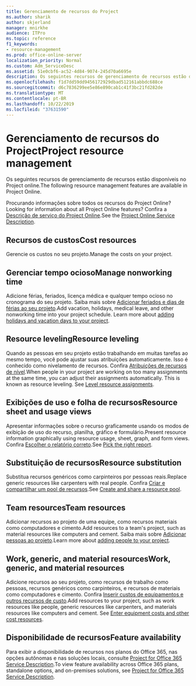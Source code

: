 ```yaml
---
title: Gerenciamento de recursos do Project
ms.author: sharik
author: skjerland
manager: mnirkhe
audience: ITPro
ms.topic: reference
f1_keywords:
- resource-management
ms.prod: office-online-server
localization_priority: Normal
ms.custom: Adm_ServiceDesc
ms.assetid: 51e0cbf6-ac52-4d84-9074-245d70a6695e
description: Os seguintes recursos de gerenciamento de recursos estão disponíveis no Project online.
ms.openlocfilehash: f1d7dd59dd9456172929dbad512161abbdc688ce
ms.sourcegitcommit: d6c7836299ee5e86e890cab1c41f3bc21fd282de
ms.translationtype: MT
ms.contentlocale: pt-BR
ms.lasthandoff: 10/22/2019
ms.locfileid: "37631590"
---
```

# <a name="project-resource-management"></a><span data-ttu-id="ccdce-103">Gerenciamento de recursos do Project</span><span class="sxs-lookup"><span data-stu-id="ccdce-103">Project resource management</span></span>

<span data-ttu-id="ccdce-104">Os seguintes recursos de gerenciamento de recursos estão disponíveis no Project online.</span><span class="sxs-lookup"><span data-stu-id="ccdce-104">The following resource management features are available in Project Online.</span></span>
  
<span data-ttu-id="ccdce-105">Procurando informações sobre todos os recursos do Project Online?</span><span class="sxs-lookup"><span data-stu-id="ccdce-105">Looking for information about all Project Online features?</span></span> <span data-ttu-id="ccdce-106">Confira a [Descrição de serviço do Project Online](project-online-service-description.md).</span><span class="sxs-lookup"><span data-stu-id="ccdce-106">See the [Project Online Service Description](project-online-service-description.md).</span></span>
  
## <a name="cost-resources"></a><span data-ttu-id="ccdce-107">Recursos de custos</span><span class="sxs-lookup"><span data-stu-id="ccdce-107">Cost resources</span></span>

<span data-ttu-id="ccdce-108">Gerencie os custos no seu projeto.</span><span class="sxs-lookup"><span data-stu-id="ccdce-108">Manage the costs on your project.</span></span>
  
## <a name="manage-nonworking-time"></a><span data-ttu-id="ccdce-109">Gerenciar tempo ocioso</span><span class="sxs-lookup"><span data-stu-id="ccdce-109">Manage nonworking time</span></span>

<span data-ttu-id="ccdce-p102">Adicione férias, feriados, licença médica e qualquer tempo ocioso no cronograma do seu projeto. Saiba mais sobre [Adicionar feriados e dias de férias ao seu projeto](https://go.microsoft.com/fwlink/p/?LinkId=271337).</span><span class="sxs-lookup"><span data-stu-id="ccdce-p102">Add vacation, holidays, medical leave, and other nonworking time into your project schedule. Learn more about [adding holidays and vacation days to your project](https://go.microsoft.com/fwlink/p/?LinkId=271337).</span></span>
  
## <a name="resource-leveling"></a><span data-ttu-id="ccdce-112">Resource leveling</span><span class="sxs-lookup"><span data-stu-id="ccdce-112">Resource leveling</span></span>

<span data-ttu-id="ccdce-p103">Quando as pessoas em seu projeto estão trabalhando em muitas tarefas ao mesmo tempo, você pode ajustar suas atribuições automaticamente. Isso é conhecido como nivelamento de recursos. Confira [Atribuições de recursos de nível](https://go.microsoft.com/fwlink/p/?LinkId=271348).</span><span class="sxs-lookup"><span data-stu-id="ccdce-p103">When people in your project are working on too many assignments at the same time, you can adjust their assignments automatically. This is known as resource leveling. See [Level resource assignments](https://go.microsoft.com/fwlink/p/?LinkId=271348).</span></span>
  
## <a name="resource-sheet-and-usage-views"></a><span data-ttu-id="ccdce-116">Exibições de uso e folha de recursos</span><span class="sxs-lookup"><span data-stu-id="ccdce-116">Resource sheet and usage views</span></span>

<span data-ttu-id="ccdce-117">Apresentar informações sobre o recurso graficamente usando os modos de exibição de uso do recurso, planilha, gráfico e formulário.</span><span class="sxs-lookup"><span data-stu-id="ccdce-117">Present resource information graphically using resource usage, sheet, graph, and form views.</span></span> <span data-ttu-id="ccdce-118">Confira [Escolher o relatório correto](https://go.microsoft.com/fwlink/?LinkId=402920).</span><span class="sxs-lookup"><span data-stu-id="ccdce-118">See [Pick the right report](https://go.microsoft.com/fwlink/?LinkId=402920).</span></span>
  
## <a name="resource-substitution"></a><span data-ttu-id="ccdce-119">Substituição de recursos</span><span class="sxs-lookup"><span data-stu-id="ccdce-119">Resource substitution</span></span>

<span data-ttu-id="ccdce-120">Substitua recursos genéricos como carpinteiros por pessoas reais.</span><span class="sxs-lookup"><span data-stu-id="ccdce-120">Replace generic resources like carpenters with real people.</span></span> <span data-ttu-id="ccdce-121">Confira [Criar e compartilhar um pool de recursos](https://go.microsoft.com/fwlink/?LinkId=402921).</span><span class="sxs-lookup"><span data-stu-id="ccdce-121">See [Create and share a resource pool](https://go.microsoft.com/fwlink/?LinkId=402921).</span></span>
  
## <a name="team-resources"></a><span data-ttu-id="ccdce-122">Team resources</span><span class="sxs-lookup"><span data-stu-id="ccdce-122">Team resources</span></span>

<span data-ttu-id="ccdce-123">Adicionar recursos ao projeto de uma equipe, como recursos materiais como computadores e cimento.</span><span class="sxs-lookup"><span data-stu-id="ccdce-123">Add resources to a team's project, such as material resources like computers and cement.</span></span> <span data-ttu-id="ccdce-124">Saiba mais sobre [Adicionar pessoas ao projeto](https://go.microsoft.com/fwlink/p/?LinkId=271347).</span><span class="sxs-lookup"><span data-stu-id="ccdce-124">Learn more about [adding people to your project](https://go.microsoft.com/fwlink/p/?LinkId=271347).</span></span>
  
## <a name="work-generic-and-material-resources"></a><span data-ttu-id="ccdce-125">Work, generic, and material resources</span><span class="sxs-lookup"><span data-stu-id="ccdce-125">Work, generic, and material resources</span></span>

<span data-ttu-id="ccdce-p107">Adicione recursos ao seu projeto, como recursos de trabalho como pessoas, recursos genéricos como carpinteiros, e recursos de materiais como computadores e cimento. Confira [Inserir custos de equipamentos e outros recursos de custo](https://go.microsoft.com/fwlink/?LinkId=402922).</span><span class="sxs-lookup"><span data-stu-id="ccdce-p107">Add resources to your project, such as work resources like people, generic resources like carpenters, and materials resources like computers and cement. See [Enter equipment costs and other cost resources](https://go.microsoft.com/fwlink/?LinkId=402922).</span></span>
  
## <a name="feature-availability"></a><span data-ttu-id="ccdce-128">Disponibilidade de recursos</span><span class="sxs-lookup"><span data-stu-id="ccdce-128">Feature availability</span></span>

<span data-ttu-id="ccdce-129">Para exibir a disponibilidade de recursos nos planos do Office 365, nas opções autônomas e nas soluções locais, consulte [Project for Office 365 Service Description](project-online-service-description.md).</span><span class="sxs-lookup"><span data-stu-id="ccdce-129">To view feature availability across Office 365 plans, standalone options, and on-premises solutions, see [Project for Office 365 Service Description](project-online-service-description.md).</span></span>
  

